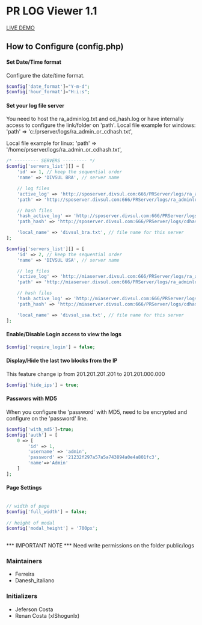 # PR LOG Viewer 1.1
 
[LIVE DEMO](http://logs.divsul.com/adminpanel)
 
## How to Configure (config.php)
 
#### Set Date/Time format
Configure the date/time format.
```php
$config['date_format']="Y-m-d";
$config['hour_format']="H:i:s";
```
 
#### Set your log file server
You need to host the ra_adminlog.txt and cd_hash.log or have internally access to configure the link/folder on 'path'.
Local file example for windows:
'path' => 'c:/prserver/logs/ra_admin_or_cdhash.txt',
 
Local file example for linux:
'path' => '/home/prserver/logs/ra_admin_or_cdhash.txt',
```php
/* --------- SERVERS --------- */
$config['servers_list'][] = [
    'id' => 1, // keep the sequential order
    'name' => 'DIVSUL BRA', // server name

    // log files
    'active_log' => 'http://sposerver.divsul.com:666/PRServer/logs/ra_adminlog.txt', // filelog 1
    'path' => 'http://sposerver.divsul.com:666/PRServer/logs/ra_adminlog_main.txt', // filelog 2

    // hash files
    'hash_active_log' => 'http://sposerver.divsul.com:666/PRServer/logs/cdhash.txt', // filelog 1
    'path_hash' => 'http://sposerver.divsul.com:666/PRServer/logs/cdhash_main.txt', // filelog 2

    'local_name' => 'divsul_bra.txt', // file name for this server
];

$config['servers_list'][] = [
    'id' => 2, // keep the sequential order
    'name' => 'DIVSUL USA', // server name

    // log files
    'active_log' => 'http://miaserver.divsul.com:666/PRServer/logs/ra_adminlog.txt', // filelog 1
    'path' => 'http://miaserver.divsul.com:666/PRServer/logs/ra_adminlog_main.txt', // filelog 2

    // hash files
    'hash_active_log' => 'http://miaserver.divsul.com:666/PRServer/logs/cdhash.txt', // filelog 1
    'path_hash' => 'http://miaserver.divsul.com:666/PRServer/logs/cdhash_main.txt', // filelog 2

    'local_name' => 'divsul_usa.txt', // file name for this server
];
```
 
#### Enable/Disable Login access to view the logs
```php
$config['require_login'] = false;
```
#### Display/Hide the last two blocks from the IP
This feature change ip from 201.201.201.201 to 201.201.000.000
```php
$config['hide_ips'] = true;
```
 
 
#### Passwors with MD5
When you configure the 'password' with MD5, need to be encrypted and configure on the 'password' line.
```php
$config['with_md5']=true;
$config['auth'] = [
    0 => [
        'id' => 1,
        'username' => 'admin',
        'password' => '21232f297a57a5a743894a0e4a801fc3',
        'name'=>'Admin'
    ]
];
```
 
 
#### Page Settings
```php
 
// width of page
$config['full_width'] = false;
 
// height of modal
$config['modal_height'] = '700px';
 
```
 
*** IMPORTANT NOTE ***
Need write permissions on the folder public/logs
 
### Maintainers
- Ferreira
- Danesh_italiano
 
### Initializers
- Jeferson Costa
- Renan Costa (xlShogunlx)